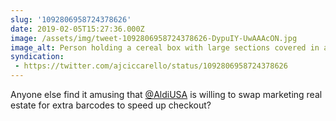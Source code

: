 ```yaml
---
slug: '1092806958724378626'
date: 2019-02-05T15:27:36.000Z
image: /assets/img/tweet-1092806958724378626-DypuIY-UwAAAcON.jpg
image_alt: Person holding a cereal box with large sections covered in an elongated barcode.
syndication:
 - https://twitter.com/ajciccarello/status/1092806958724378626
---
```


Anyone else find it amusing that [@AldiUSA](https://twitter.com/AldiUSA) is willing to swap marketing real estate for extra barcodes to speed up checkout? 
